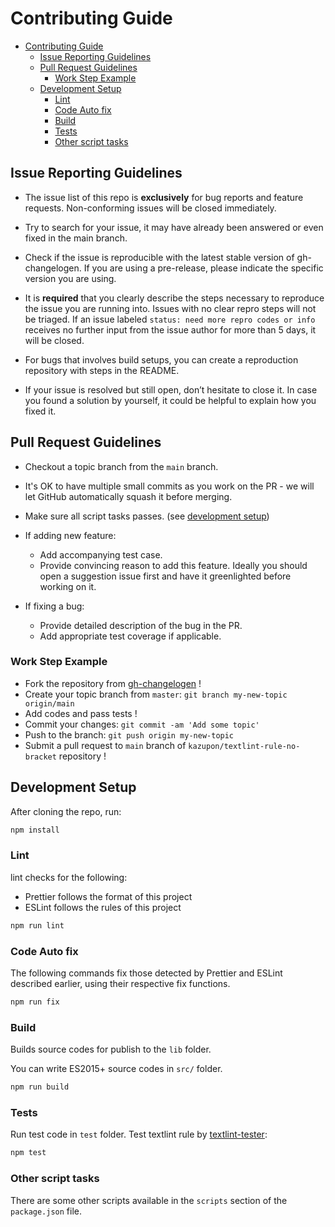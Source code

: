 # Contributing Guide

- [Contributing Guide](#contributing-guide)
  - [Issue Reporting Guidelines](#issue-reporting-guidelines)
  - [Pull Request Guidelines](#pull-request-guidelines)
    - [Work Step Example](#work-step-example)
  - [Development Setup](#development-setup)
    - [Lint](#lint)
    - [Code Auto fix](#code-auto-fix)
    - [Build](#build)
    - [Tests](#tests)
    - [Other script tasks](#other-script-tasks)

## Issue Reporting Guidelines

- The issue list of this repo is **exclusively** for bug reports and feature requests. Non-conforming issues will be closed immediately.

- Try to search for your issue, it may have already been answered or even fixed in the main branch.

- Check if the issue is reproducible with the latest stable version of gh-changelogen. If you are using a pre-release, please indicate the specific version you are using.

- It is **required** that you clearly describe the steps necessary to reproduce the issue you are running into. Issues with no clear repro steps will not be triaged. If an issue labeled `status: need more repro codes or info` receives no further input from the issue author for more than 5 days, it will be closed.

- For bugs that involves build setups, you can create a reproduction repository with steps in the README.

- If your issue is resolved but still open, don’t hesitate to close it. In case you found a solution by yourself, it could be helpful to explain how you fixed it.

## Pull Request Guidelines

- Checkout a topic branch from the `main` branch.

- It's OK to have multiple small commits as you work on the PR - we will let GitHub automatically squash it before merging.

- Make sure all script tasks passes. (see [development setup](#development-setup))

- If adding new feature:

  - Add accompanying test case.
  - Provide convincing reason to add this feature. Ideally you should open a suggestion issue first and have it greenlighted before working on it.

- If fixing a bug:
  - Provide detailed description of the bug in the PR.
  - Add appropriate test coverage if applicable.

### Work Step Example

- Fork the repository from [gh-changelogen](https://github.com/kazupon/textlint-rule-no-bracket) !
- Create your topic branch from `master`: `git branch my-new-topic origin/main`
- Add codes and pass tests !
- Commit your changes: `git commit -am 'Add some topic'`
- Push to the branch: `git push origin my-new-topic`
- Submit a pull request to `main` branch of `kazupon/textlint-rule-no-bracket` repository !

## Development Setup

After cloning the repo, run:

```sh
npm install
```

### Lint

lint checks for the following:

- Prettier follows the format of this project
- ESLint follows the rules of this project

```sh
npm run lint
```

### Code Auto fix

The following commands fix those detected by Prettier and ESLint described earlier, using their respective fix functions.

```sh
npm run fix
```

### Build

Builds source codes for publish to the `lib` folder.

You can write ES2015+ source codes in `src/` folder.

```sh
npm run build
```

### Tests

Run test code in `test` folder.
Test textlint rule by [textlint-tester](https://github.com/textlint/textlint-tester):

```sh
npm test
```

### Other script tasks

There are some other scripts available in the `scripts` section of the `package.json` file.
